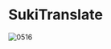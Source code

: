 # SukiTranslate

![0516](https://github.com/user-attachments/assets/bd80b31c-9cfc-4735-ac2d-0acdc5718115)
